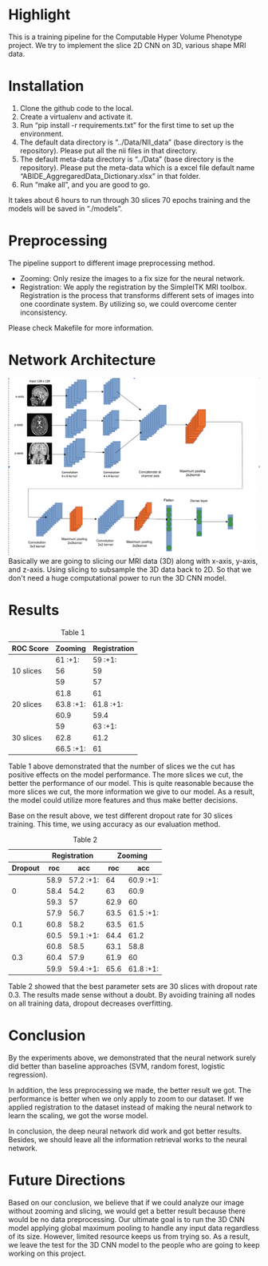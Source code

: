 # Highlight
This is a training pipeline for the Computable Hyper Volume Phenotype project. We try to implement the slice 2D CNN on 3D, various shape MRI data. 

# Installation
 1. Clone the github code to the local.
 2. Create a virtualenv and activate it.
 3. Run “pip install -r requirements.txt” for the first time to set up the environment.
 4. The default data directory is “../Data/NII_data” (base directory is the repository). Please put all the nii files in that directory.
 5. The default meta-data directory is “../Data” (base directory is the repository). Please put the meta-data which is a excel file default name “ABIDE_AggregaredData_Dictionary.xlsx” in that folder.
 6. Run “make all”, and you are good to go.

It takes about 6 hours to run through 30 slices 70 epochs training and the models will be saved in “./models”.



# Preprocessing
The pipeline support to different image preprocessing method.  
 - Zooming: Only resize the images to a fix size for the neural network.  
 - Registration: We apply the registration by the SimpleITK MRI toolbox. Registration is the process that transforms different sets of images into one coordinate system. By utilizing so, we could overcome center inconsistency.

Please check Makefile for more information.

# Network Architecture
![MRI](./figures/CNN.png)
Basically we are going to slicing our MRI data (3D) along with x-axis, y-axis, and z-axis. Using slicing to subsample the 3D data back to 2D. So that we don't need a huge computational power to run the 3D CNN model. 

# Results
<table>
    <thead>
        <tr>
            <th>ROC Score</th>
            <th>Zooming</th>
            <th>Registration</th>
        </tr>
    </thead>
    <tbody>
        <tr>
            <td rowspan=3>10 slices</td>
            <td>61  :+1: </td>
            <td>59  :+1: </td>
        </tr>
        <tr>
            <td>56</td> <td>59</td>
        </tr>
        <tr>
            <td>59</td> <td>57</td>
        </tr>
        <tr>
            <td rowspan=3>20 slices</td>
            <td>61.8</td> <td>61</td>
        </tr>
        <tr>
            <td>63.8 :+1: </td> <td>61.8 :+1: </td>
        </tr>
        <tr>
            <td>60.9</td> <td>59.4</td>
        </tr>
        <tr>
            <td rowspan=3>30 slices</td>
            <td>59</td> <td >63 :+1: </td>
        </tr>
        <tr>
            <td>62.8</td> <td>61.2</td>
        </tr>
        <tr>
            <td >66.5 :+1: </td> <td>61</td>
        </tr>
    </tbody>
    <caption>Table 1</caption>
</table>

Table 1 above demonstrated that the number of slices we 
the cut has positive effects on the model performance. The more slices we cut, the better the performance of our model. This is quite reasonable because the more slices we cut, the more information we give to our model. As a result, the model could utilize more features and thus make better decisions.

Base on the result above, we test different dropout rate for 30 slices training. This time, we using accuracy as our evaluation method.

<table>
    <thead>
        <tr>
            <th></th>
            <th colspan=2>Registration</th>
            <th colspan=2>Zooming</th>
        </tr>
        <tr>
            <th>Dropout</th>
            <th>roc</th>
            <th>acc</th>
            <th>roc</th>
            <th>acc</th>
        </tr>
    </thead>
    <tbody>
        <tr>
            <td rowspan=3>0</td>
            <td >58.9</td>
            <td >57.2 :+1: </td>
            <td >64</td>
            <td >60.9 :+1: </td>
        </tr>
        <tr>
            <td >58.4</td>
            <td>54.2</td>
            <td >63</td>
            <td>60.9</td>
        </tr>
        <tr>
            <td >59.3</td>
            <td>57</td>
            <td >62.9</td>
            <td>60</td>
        </tr>
        <tr>
            <td rowspan=3>0.1</td>
            <td >57.9</td>
            <td >56.7</td>
            <td >63.5</td>
            <td >61.5 :+1: </td>
        </tr>
        <tr>
            <td >60.8</td>
            <td >58.2</td>
            <td >63.5</td>
            <td >61.5</td>
        </tr>
        <tr>
            <td >60.5</td>
            <td >59.1 :+1: </td>
            <td >64.4</td>
            <td >61.2</td>
        </tr>
        <tr>
            <td rowspan=3>0.3</td>
            <td >60.8</td>
            <td >58.5</td>
            <td >63.1</td>
            <td >58.8</td>
        </tr>
        <tr>
            <td >60.4</td>
            <td >57.9</td>
            <td >61.9</td>
            <td >60</td>
        </tr>
        <tr>
            <td >59.9</td>
            <td >59.4 :+1: </td>
            <td >65.6</td>
            <td >61.8 :+1: </td>
        </tr>
     </tbody>
    <caption>Table 2</caption>
</table>

Table 2 showed that the best parameter sets are 30 slices with dropout rate 0.3. The results made sense without a doubt. By avoiding training all nodes on all training data, dropout decreases overfitting.

# Conclusion
By the experiments above, we demonstrated that the neural network surely did better than baseline approaches (SVM, random forest, logistic regression).  

In addition, the less preprocessing we made, the better result we got. The performance is better when we only apply to zoom to our dataset. If we applied registration to the dataset instead of making the neural network to learn the scaling, we got the worse model.

In conclusion, the deep neural network did work and got better results. Besides, we should leave all the information retrieval works to the neural network.

# Future Directions
Based on our conclusion, we believe that if we could analyze our image without zooming and slicing, we would get a better result because there would be no data preprocessing. Our ultimate goal is to run the 3D CNN model applying global maximum pooling to handle any input data regardless of its size. However, limited resource keeps us from trying so. As a result, we leave the test for the 3D CNN model to the people who are going to keep working on this project.

